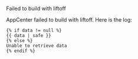 Failed to build with liftoff

AppCenter failed to build with liftoff. Here is the log:

```
{% if data != null %}
{{ data | safe }}
{% else %}
Unable to retrieve data
{% endif %}
```
